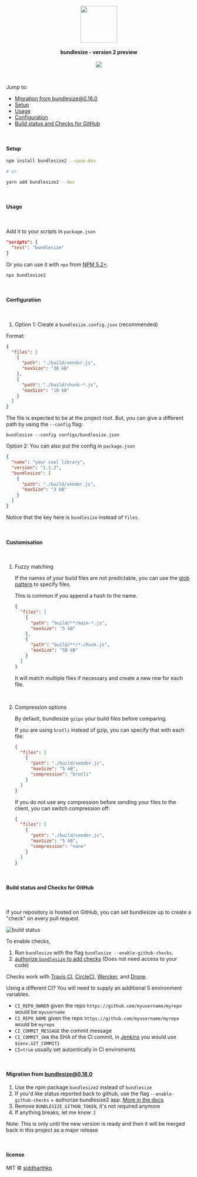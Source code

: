 <p align="center">
  <img src="https://cdn.rawgit.com/siddharthkp/bundlesize/master/art/logo.png" height="100px">
  <br><br>
  <b>bundlesize - version 2 preview</b>
  <br><br>
  <img src="https://img.shields.io/badge/status-preview-yellow?style=flat"/>
</p>

&nbsp;

Jump to:

- [Migration from bundlesize@0.18.0](#migration-from-bundlesize0180)
- [Setup](#setup)
- [Usage](#usage)
- [Configuration](#configuration)
- [Build status and Checks for GitHub](#build-status-and-checks-for-github)


&nbsp;

#### Setup

```sh
npm install bundlesize2 --save-dev

# or

yarn add bundlesize2 --dev
```

&nbsp;

#### Usage

&nbsp;

Add it to your scripts in `package.json`

```json
"scripts": {
  "test": "bundlesize"
}
```

Or you can use it with `npx` from [NPM 5.2+](https://medium.com/@maybekatz/introducing-npx-an-npm-package-runner-55f7d4bd282b).

```sh
npx bundlesize2
```

&nbsp;

#### Configuration

&nbsp;

1. Option 1: Create a `bundlesize.config.json` (recommended)

Format:

```json
{
  "files": [
    {
      "path": "./build/vendor.js",
      "maxSize": "30 kB"
    },
    {
      "path": "./build/chunk-*.js",
      "maxSize": "10 kB"
    }
  ]
}
```

The file is expected to be at the project root. But, you can give a different path by using the `--config` flag:

```
bundlesize --config configs/bundlesize.json
```

Option 2: You can also put the config in `package.json`

```json
{
  "name": "your cool library",
  "version": "1.1.2",
  "bundlesize": [
    {
      "path": "./build/vendor.js",
      "maxSize": "3 kB"
    }
  ]
}
```

Notice that the key here is `bundlesize` instead of `files`.

&nbsp;

#### Customisation

&nbsp;

1. Fuzzy matching

   If the names of your build files are not predictable, you can use the [glob pattern](https://github.com/isaacs/node-glob) to specify files.

   This is common if you append a hash to the name.

   ```json
   {
     "files": [
       {
         "path": "build/**/main-*.js",
         "maxSize": "5 kB"
       },
       {
         "path": "build/**/*.chunk.js",
         "maxSize": "50 kB"
       }
     ]
   }
   ```

   It will match multiple files if necessary and create a new row for each file.

   &nbsp;

2. Compression options

   By default, bundlesize `gzips` your build files before comparing.

   If you are using `brotli` instead of gzip, you can specify that with each file:

   ```json
   {
     "files": [
       {
         "path": "./build/vendor.js",
         "maxSize": "5 kB",
         "compression": "brotli"
       }
     ]
   }
   ```

   If you do not use any compression before sending your files to the client, you can switch compression off:

   ```json
   {
     "files": [
       {
         "path": "./build/vendor.js",
         "maxSize": "5 kB",
         "compression": "none"
       }
     ]
   }
   ```

&nbsp;

#### Build status and Checks for GitHub

&nbsp;

If your repository is hosted on GitHub, you can set bundlesize up to create a "check" on every pull request.

![build status](https://cdn.rawgit.com/siddharthkp/bundlesize/master/art/status.png)

To enable checks,

1. Run `bundlesize` with the flag `bundlesize --enable-github-checks`.
2. [authorize `bundlesize` to add checks](https://github.com/apps/bundlesize2) (Does not need access to your code)

Checks work with [Travis CI](https://travis-ci.org), [CircleCI](https://circleci.com/), [Wercker](http://www.wercker.com), and [Drone](http://readme.drone.io/).

Using a different CI? You will need to supply an additional 5 environment variables.

- `CI_REPO_OWNER` given the repo `https://github.com/myusername/myrepo` would be `myusername`
- `CI_REPO_NAME` given the repo `https://github.com/myusername/myrepo` would be `myrepo`
- `CI_COMMIT_MESSAGE` the commit message
- `CI_COMMIT_SHA` the SHA of the CI commit, in [Jenkins](https://jenkins.io/) you would use `${env.GIT_COMMIT}`
- `CI=true` usually set automtically in CI enviroments

&nbsp;

#### Migration from bundlesize@0.18.0

1. Use the npm package `bundlesize2` instead of `bundlesize`
2. If you'd like status reported back to github, use the flag `--enable-github-checks` + authorize bundlesize2 app. [More in the docs](https://github.com/siddharthkp/bundlesize2#build-status-and-checks-for-github)
3. Remove `BUNDLESIZE_GITHUB_TOKEN`, it's not required anymore
4. If anything breaks, let me know :)

Note: This is only until the new version is ready and then it will be merged back in this project as a major release

&nbsp;

#### license

MIT © [siddharthkp](https://github.com/siddharthkp)
